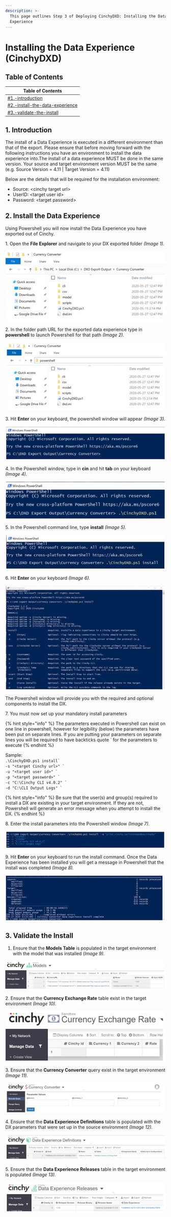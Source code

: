 ```yaml
---
description: >-
  This page outlines Step 3 of Deploying CinchyDXD: Installing the Data
  Experience
---
```


# Installing the Data Experience (CinchyDXD)

## Table of Contents

| Table of Contents                                                                                                       |
| ----------------------------------------------------------------------------------------------------------------------- |
| [#1.-introduction](installing-the-data-experience-cinchydxd.md#1.-introduction "mention")                               |
| [#2.-install-the-data-experience](installing-the-data-experience-cinchydxd.md#2.-install-the-data-experience "mention") |
| [#3.-validate-the-install](installing-the-data-experience-cinchydxd.md#3.-validate-the-install "mention")               |

## 1. Introduction

The install of a Data Experience is executed in a different environment than that of the export. Please ensure that before moving forward with the following instructions you have an environment to install the data experience into.The install of a data experience MUST be done in the same version. Your source and target environment version MUST be the same (e.g. Source Version = 4.11 | Target Version = 4.11)

Below are the details that will be required for the installation environment:

* Source: \<cinchy target url>
* UserID: \<target user id>
* Password: \<target password>

## 2. Install the Data Experience&#x20;

Using Powershell you will now install the Data Experience you have exported out of Cinchy.

1\. Open the **File Explorer** and navigate to your DX exported folder _(Image 1)._

![Image 1: Step 1](<../../../.gitbook/assets/image (529).png>)

2\. In the folder path URL for the exported data experience type in **powershell** to launch Powershell for that path _(Image 2)._

![Image 2: Step 2](<../../../.gitbook/assets/image (261).png>)

3\. Hit **Enter** on your keyboard, the powershell window will appear _(Image 3)._

![Image 3: Step 3](<../../../.gitbook/assets/image (158).png>)

4\. In the Powershell window, type in **cin** and hit **tab** on your keyboard _(Image 4)._

![Image 4: Step 4](<../../../.gitbook/assets/image (133).png>)

5\. In the Powershell command line, type **install** _(Image 5)._

![Image 5: Step 5](<../../../.gitbook/assets/image (474).png>)

6\. Hit **Enter** on your keyboard _(Image 6)._

![Image 6: Step 6](<../../../.gitbook/assets/image (641).png>)

The Powershell window will provide you with the required and optional components to install the DX.

7\. You must now set up your mandatory install parameters

{% hint style="info" %}
The parameters executed in Powershell can exist on one line in powershell, however for legibility (below) the parameters have been put on separate lines.  If you are putting your parameters on separate lines you will be required to have backticks quote \`  for the parameters to execute
{% endhint %}

Sample:\
&#x20;`` .\CinchyDXD.ps1 install` ``\
`` -s "<target Cinchy url>" ` ``\
`` -u "<target user id>" ` ``\
`` -p "<target password>" ` ``\
`` -c "C:\Cinchy CLI v4.0.2" ` ``\
`` -d "C:\CLI Output Logs" ` ``

{% hint style="info" %}
Be sure that the user(s) and group(s) required to install a DX are existing in your target environment.  If they are not, Powershell will generate an error message when you attempt to install the DX.
{% endhint %}

8\. Enter the install parameters into the Powershell window _(Image 7)._

![Image 7: Step 8](<../../../.gitbook/assets/image (437).png>)

9\. Hit **Enter** on your keyboard to run the install command. Once the Data Experience has been installed you will get a message in Powershell that the install was completed _(Image 8)._

![Image 8: Step 9](<../../../.gitbook/assets/image (33).png>)

## 3. Validate the Install

1. Ensure that the **Models Table** is populated in the target environment with the model that was installed (_Image 9)._

![Image 9: Step 1](<../../../.gitbook/assets/image (581).png>)

2\. Ensure that the **Currency Exchange Rate** table exist in the target environment _(Image 10)._

![Image 10: step 2](<../../../.gitbook/assets/image (470).png>)

3\. Ensure that the **Currency Converter** query exist in the target environment _(Image 11)._

![Image 11: Step 3](<../../../.gitbook/assets/image (21).png>)

4\. Ensure that the **Data Experience Definitions** table is populated with the DX parameters that were set up in the source environment _(Image 12)._

![Image 12: Step 4](<../../../.gitbook/assets/image (712).png>)

5\. Ensure that the **Data Experience Releases** table in the target environment is populated _(Image 13)._

![Image 13: Step 5](<../../../.gitbook/assets/image (737).png>)
